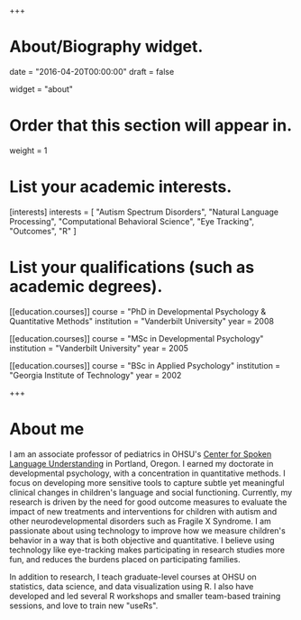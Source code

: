+++
# About/Biography widget.

date = "2016-04-20T00:00:00"
draft = false

widget = "about"

# Order that this section will appear in.
weight = 1

# List your academic interests.
[interests]
  interests = [
    "Autism Spectrum Disorders",
    "Natural Language Processing",
    "Computational Behavioral Science",
    "Eye Tracking",
    "Outcomes",
    "R"
  ]

# List your qualifications (such as academic degrees).
[[education.courses]]
  course = "PhD in Developmental Psychology & Quantitative Methods"
  institution = "Vanderbilt University"
  year = 2008

[[education.courses]]
  course = "MSc in Developmental Psychology"
  institution = "Vanderbilt University"
  year = 2005

[[education.courses]]
  course = "BSc in Applied Psychology"
  institution = "Georgia Institute of Technology"
  year = 2002
 
+++

# About me

I am an associate professor of pediatrics in OHSU's <a href = "https://www.ohsu.edu/xd/research/centers-institutes/center-for-spoken-language-understanding/" target = "_blank">Center for Spoken Language Understanding</a> in Portland, Oregon. I earned my doctorate in developmental psychology, with a concentration in quantitative methods. I focus on developing more sensitive tools to capture subtle yet meaningful clinical changes in children's language and social functioning. Currently, my research is driven by the need for good outcome measures to evaluate the impact of new treatments and interventions for children with autism and other neurodevelopmental disorders such as Fragile X Syndrome. I am passionate about using technology to improve how we measure children's behavior in a way that is both objective and quantitative. I believe using technology like eye-tracking makes participating in research studies more fun, and reduces the burdens placed on participating families. 

In addition to research, I teach graduate-level courses at OHSU on statistics, data science, and data visualization using R. I also have developed and led several R workshops and smaller team-based training sessions, and love to train new "useRs".

